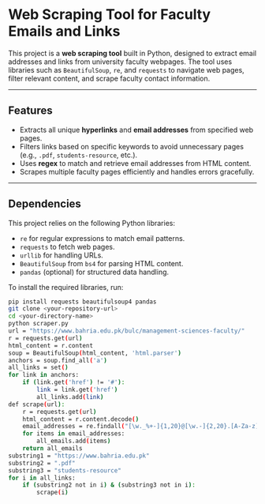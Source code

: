 # Web Scraping Tool for Faculty Emails and Links

This project is a **web scraping tool** built in Python, designed to extract email addresses and links from university faculty webpages. The tool uses libraries such as `BeautifulSoup`, `re`, and `requests` to navigate web pages, filter relevant content, and scrape faculty contact information.

---

## **Features**
- Extracts all unique **hyperlinks** and **email addresses** from specified web pages.
- Filters links based on specific keywords to avoid unnecessary pages (e.g., `.pdf`, `students-resource`, etc.).
- Uses **regex** to match and retrieve email addresses from HTML content.
- Scrapes multiple faculty pages efficiently and handles errors gracefully.

---

## **Dependencies**
This project relies on the following Python libraries:
- `re` for regular expressions to match email patterns.
- `requests` to fetch web pages.
- `urllib` for handling URLs.
- `BeautifulSoup` from `bs4` for parsing HTML content.
- `pandas` (optional) for structured data handling.

To install the required libraries, run:
```bash
pip install requests beautifulsoup4 pandas
git clone <your-repository-url>
cd <your-directory-name>
python scraper.py
url = "https://www.bahria.edu.pk/bulc/management-sciences-faculty/"
r = requests.get(url)
html_content = r.content
soup = BeautifulSoup(html_content, 'html.parser')
anchors = soup.find_all('a')
all_links = set()
for link in anchors:
    if (link.get('href') != '#'):
        link = link.get('href')
        all_links.add(link)
def scrape(url):
    r = requests.get(url)
    html_content = r.content.decode()
    email_addresses = re.findall("[\w._%+-]{1,20}@[\w.-]{2,20}.[A-Za-z]{2,3}", html_content)
    for items in email_addresses:
        all_emails.add(items)
    return all_emails
substring1 = "https://www.bahria.edu.pk"
substring2 = ".pdf"
substring3 = "students-resource"
for i in all_links:
    if (substring2 not in i) & (substring3 not in i):
        scrape(i)

